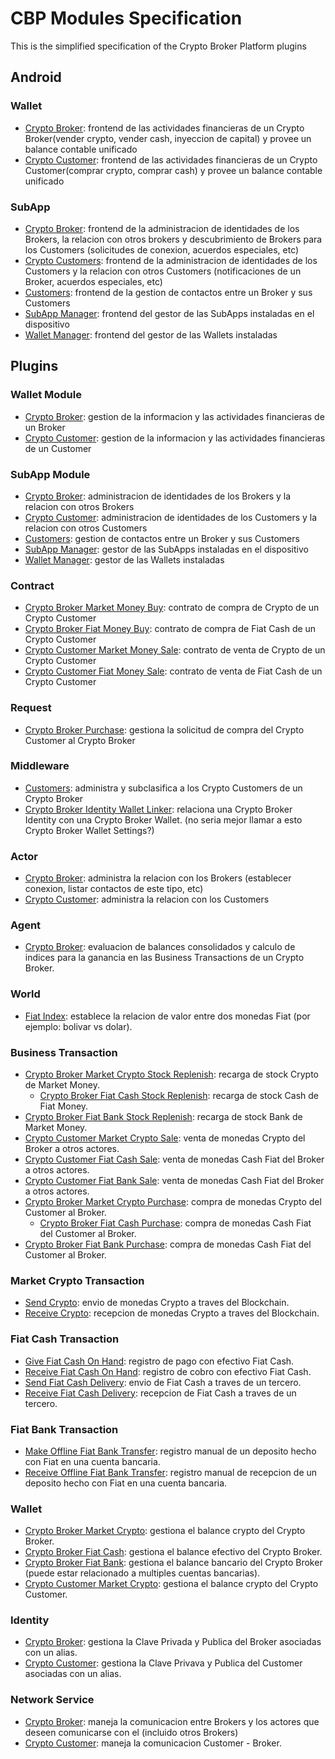 # CBP Modules Specification

This is the simplified specification of the Crypto Broker Platform plugins

## Android

### Wallet
* [Crypto Broker](android/reference_wallet/fermat-android-reference-wallet-crypto-broker-bitdubai/): frontend de las actividades financieras de un Crypto Broker(vender crypto, vender cash, inyeccion de capital) y provee un balance contable unificado
* [Crypto Customer](android/reference_wallet/fermat-android-reference-wallet-crypto-customer-bitdubai/): frontend de las actividades financieras de un Crypto Customer(comprar crypto, comprar cash) y provee un balance contable unificado

### SubApp
* [Crypto Broker](android/sup_app/fermat-android-sub-app-crypto-broker-bitdubai/): frontend de la administracion de identidades de los Brokers, la relacion con otros brokers y descubrimiento de Brokers para los Customers (solicitudes de conexion, acuerdos especiales, etc)
* [Crypto Customers](android/sup_app/fermat-android-sub-app-crypto-customer-bitdubai/): frontend de la administracion de identidades de los Customers y la relacion con otros Customers (notificaciones de un Broker, acuerdos especiales, etc)
* [Customers](android/sup_app/fermat-android-sub-app-customers-bitdubai/): frontend de la gestion de contactos entre un Broker y sus Customers
* [SubApp Manager](android/sup_app/fermat-android-sub-app-sub-app-manager-bitdubai/): frontend del gestor de las SubApps instaladas en el dispositivo
* [Wallet Manager](android/sup_app/fermat-android-sub-app-wallet-manager/): frontend del gestor de las Wallets instaladas

## Plugins

### Wallet Module
* [Crypto Broker](plugin/wallet_module/fermat-cbp-plugin-wallet-module-crypto-broker-bitdubai/): gestion de la informacion y las actividades financieras de un Broker
* [Crypto Customer](plugin/wallet_module/fermat-cbp-plugin-wallet-module-crypto-customer-bitdubai/): gestion de la informacion y las actividades financieras de un Customer

### SubApp Module
* [Crypto Broker](plugin/sub_app_module/fermat-cbp-plugin-sub-app-module-crypto-broker-bitdubai/): administracion de identidades de los Brokers y la relacion con otros Brokers
* [Crypto Customer](plugin/sub_app_module/fermat-cbp-plugin-sub-app-module-crypto-customer-bitdubai/): administracion de identidades de los Customers y la relacion con otros Customers
* [Customers](plugin/sub_app_module/fermat-cbp-plugin-sub-app-module-customers-bitdubai/): gestion de contactos entre un Broker y sus Customers
* [SubApp Manager](plugin/sub_app_module/fermat-cbp-plugin-sub-app-module-sub-app-manager-bitdubai/): gestor de las SubApps instaladas en el dispositivo
* [Wallet Manager](plugin/sub_app_module/fermat-cbp-plugin-sub-app-module-wallet-manager-bitdubai/): gestor de las Wallets instaladas

### Contract
* [Crypto Broker Market Money Buy](plugin/contract/fermat-cbp-plugin-contract-crypto-broker-market-money-buy-bitdubai/): contrato de compra de Crypto de un Crypto Customer
* [Crypto Broker Fiat Money Buy](plugin/contract/fermat-cbp-plugin-contract-crypto-broker-fiat-money-buy-bitdubai/): contrato de compra de Fiat Cash de un Crypto Customer
* [Crypto Customer Market Money Sale](plugin/contract/fermat-cbp-plugin-contract-crypto-customer-market-money-sale-bitdubai/): contrato de venta de Crypto de un Crypto Customer
* [Crypto Customer Fiat Money Sale](plugin/contract/fermat-cbp-plugin-contract-crypto-customer-fiat-money-sale-bitdubai/): contrato de venta de Fiat Cash de un Crypto Customer

### Request
* [Crypto Broker Purchase](plugin/request/fermat-cbp-plugin-request-crypto-broker-purchase-bitdubai): gestiona la solicitud de compra del Crypto Customer al Crypto Broker

### Middleware
* [Customers](plugin/middleware/fermat-cbp-plugin-middleware-customers-bitdubai/): administra y subclasifica a los Crypto Customers de un Crypto Broker
* [Crypto Broker Identity Wallet Linker](plugin/middleware/fermat-cbp-plugin-middleware-crypto-broker-identity-wallet-linker-bitdubai/): relaciona una Crypto Broker Identity con una Crypto Broker Wallet. (no seria mejor llamar a esto Crypto Broker Wallet Settings?)

### Actor
* [Crypto Broker](plugin/actor/fermat-cbp-plugin-actor-crypto-broker-bitdubai/): administra la relacion con los Brokers (establecer conexion, listar contactos de este tipo, etc)
* [Crypto Customer](plugin/actor/fermat-cbp-plugin-actor-crypto-customer-bitdubai/): administra la relacion con los Customers

### Agent
* [Crypto Broker](plugin/agent/fermat-cbp-plugin-agent-crypto-broker-bitdubai/): evaluacion de balances consolidados y calculo de indices para la ganancia en las Business Transactions de un Crypto Broker.

### World
* [Fiat Index](plugin/world/fermat-cbp-plugin-world-fiat-index-bitdubai): establece la relacion de valor entre dos monedas Fiat (por ejemplo: bolivar vs dolar).

### Business Transaction
* [Crypto Broker Market Crypto Stock Replenish](plugin/business_transaction/fermat-cbp-plugin-business-transaction-crypto-broker-market-crypto-stock-replenish-bitdubai): recarga de stock Crypto de Market Money.
  * [Crypto Broker Fiat Cash Stock Replenish](plugin/business_transaction/fermat-cbp-plugin-business-transaction-crypto-broker-fiat-cash-stock-replenish-bitdubai): recarga de stock Cash de Fiat Money.
* [Crypto Broker Fiat Bank Stock Replenish](plugin/business_transaction/fermat-cbp-plugin-business-transaction-crypto-broker-fiat-bank-stock-replenish-bitdubai): recarga de stock Bank de Market Money.
* [Crypto Customer Market Crypto Sale](plugin/business_transaction/fermat-cbp-plugin-business-transaction-crypto-customer-market-crypto-sale-bitdubai): venta de monedas Crypto del Broker a otros actores.
* [Crypto Customer Fiat Cash Sale](plugin/business_transaction/fermat-cbp-plugin-business-transaction-crypto-customer-fiat-cash-sale-bitdubai): venta de monedas Cash Fiat del Broker a otros actores.
* [Crypto Customer Fiat Bank Sale](plugin/business_transaction/fermat-cbp-plugin-business-transaction-crypto-customer-fiat-bank-sale-bitdubai): venta de monedas Cash Fiat del Broker a otros actores.
* [Crypto Broker Market Crypto Purchase](plugin/business_transaction/fermat-cbp-plugin-business-transaction-crypto-broker-market-crypto-purchase-bitdubai): compra de monedas Crypto del Customer al Broker.
  * [Crypto Broker Fiat Cash Purchase](plugin/business_transaction/fermat-cbp-plugin-business-transaction-crypto-broker-fiat-cash-purchase-bitdubai): compra de monedas Cash Fiat del Customer al Broker.
* [Crypto Broker Fiat Bank Purchase](plugin/business_transaction/fermat-cbp-plugin-business-transaction-crypto-broker-fiat-bank-purchase-bitdubai): compra de monedas Cash Fiat del Customer al Broker.

### Market Crypto Transaction
* [Send Crypto](plugin/market_crypto_transaction/fermat-cbp-plugin-market-crypto-transaction-send-market-crypto-bitdubai): envio de monedas Crypto a traves del Blockchain.
* [Receive Crypto](plugin/market_crypto_transaction/fermat-cbp-plugin-market-crypto-transaction-receive-market-crypto-bitdubai): recepcion de monedas Crypto a traves del Blockchain.

### Fiat Cash Transaction
* [Give Fiat Cash On Hand](plugin/fiat_cash_transaction/fermat-cbp-plugin-fiat-cash-transaction-give-fiat-cash-on-hand-bitdubai): registro de pago con efectivo Fiat Cash.
* [Receive Fiat Cash On Hand](plugin/fiat_cash_transaction/fermat-cbp-plugin-fiat-cash-transaction-receive-fiat-cash-on-hand-bitdubai): registro de cobro con efectivo Fiat Cash.
* [Send Fiat Cash Delivery](plugin/fiat_cash_transaction/fermat-cbp-plugin-fiat-cash-transaction-send-fiat-cash-delivery-bitdubai): envio de Fiat Cash a traves de un tercero.
* [Receive Fiat Cash Delivery](plugin/fiat_cash_transaction/fermat-cbp-plugin-fiat-cash-transaction-receive-fiat-cash-delivery-bitdubai): recepcion de Fiat Cash a traves de un tercero.

### Fiat Bank Transaction
* [Make Offline Fiat Bank Transfer](plugin/fiat_bank_transaction/fermat-cbp-plugin-fiat-bank-transaction-make-offline-fiat-bank-transfer-bitdubai): registro manual de un deposito hecho con Fiat en una cuenta bancaria.
* [Receive Offline Fiat Bank Transfer](plugin/fiat_bank_transaction/fetmat-cbp-plugin-fiat-bank-transaction-receive-offline-fiat-bank-transfer-bitdubai): registro manual de recepcion de un deposito hecho con Fiat en una cuenta bancaria.

### Wallet
* [Crypto Broker Market Crypto](plugin/wallet/fermat-cbp-plugin-wallet-crypto-broker-market-crypto-bitdubai): gestiona el balance crypto del Crypto Broker.
* [Crypto Broker Fiat Cash](plugin/wallet/fermat-cbp-plugin-wallet-crypto-broker-fiat-cash-bitdubai): gestiona el balance efectivo del Crypto Broker.
* [Crypto Broker Fiat Bank](plugin/wallet/fermat-cbp-plugin-wallet-crypto-broker-fiat-bank-bitdubai): gestiona el balance bancario del Crypto Broker (puede estar relacionado a multiples cuentas bancarias).
* [Crypto Customer Market Crypto](plugin/wallet/fermat-cbp-plugin-wallet-crypto-customer-market-crypto): gestiona el balance crypto del Crypto Customer.

### Identity
* [Crypto Broker](plugin/identity/fermat-cbp-plugin-identity-crypto-broker-bitdubai): gestiona la Clave Privada y Publica del Broker asociadas con un alias.
* [Crypto Customer](plugin/identity/fermat-cbp-plugin-identity-crypto-customer-bitdubai): gestiona la Clave Privava y Publica del Customer asociadas con un alias.

### Network Service
* [Crypto Broker](plugin/network_service/fermat-cbp-plugin-network-service-crypto-broker-bitdubai): maneja la comunicacion entre Brokers y los actores que deseen comunicarse con el (incluido otros Brokers)
* [Crypto Customer](plugin/network_service/fermat-cbp-plugin-network-service-crypto-customer-bitdubai): maneja la comunicacion Customer - Broker.
